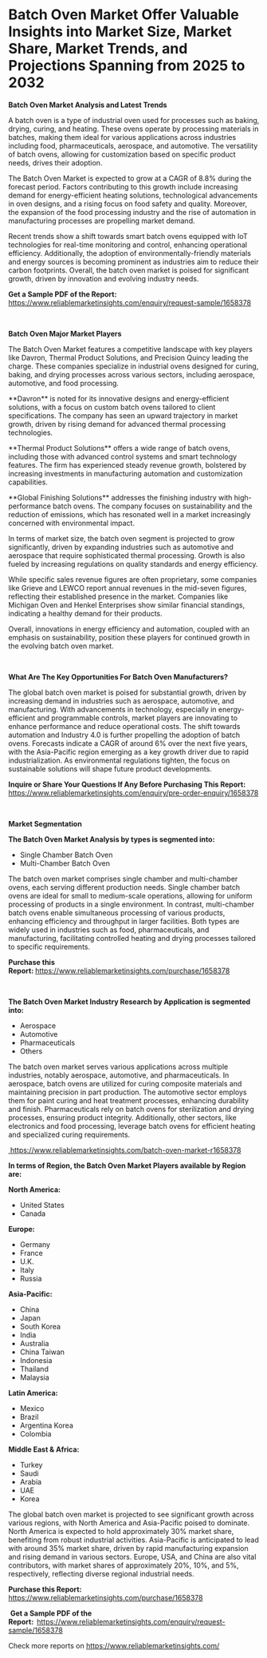 <p><h1>Batch Oven Market Offer Valuable Insights into Market Size, Market Share, Market Trends, and Projections Spanning from 2025 to 2032</h1></p><p><strong>Batch Oven Market Analysis and Latest Trends</strong></p>
<p><p>A batch oven is a type of industrial oven used for processes such as baking, drying, curing, and heating. These ovens operate by processing materials in batches, making them ideal for various applications across industries including food, pharmaceuticals, aerospace, and automotive. The versatility of batch ovens, allowing for customization based on specific product needs, drives their adoption.</p><p>The Batch Oven Market is expected to grow at a CAGR of 8.8% during the forecast period. Factors contributing to this growth include increasing demand for energy-efficient heating solutions, technological advancements in oven designs, and a rising focus on food safety and quality. Moreover, the expansion of the food processing industry and the rise of automation in manufacturing processes are propelling market demand.</p><p>Recent trends show a shift towards smart batch ovens equipped with IoT technologies for real-time monitoring and control, enhancing operational efficiency. Additionally, the adoption of environmentally-friendly materials and energy sources is becoming prominent as industries aim to reduce their carbon footprints. Overall, the batch oven market is poised for significant growth, driven by innovation and evolving industry needs.</p></p>
<p><strong>Get a Sample PDF of the Report:&nbsp;</strong> <a href="https://www.reliablemarketinsights.com/enquiry/request-sample/1658378?utm_campaign=1938&utm_medium=2&utm_source=Github&utm_content=ia&utm_term=17022025&utm_id=batch-oven">https://www.reliablemarketinsights.com/enquiry/request-sample/1658378</a></p>
<p>&nbsp;</p>
<p><strong>Batch Oven Major Market Players</strong></p>
<p><p>The Batch Oven Market features a competitive landscape with key players like Davron, Thermal Product Solutions, and Precision Quincy leading the charge. These companies specialize in industrial ovens designed for curing, baking, and drying processes across various sectors, including aerospace, automotive, and food processing.</p><p>**Davron** is noted for its innovative designs and energy-efficient solutions, with a focus on custom batch ovens tailored to client specifications. The company has seen an upward trajectory in market growth, driven by rising demand for advanced thermal processing technologies.</p><p>**Thermal Product Solutions** offers a wide range of batch ovens, including those with advanced control systems and smart technology features. The firm has experienced steady revenue growth, bolstered by increasing investments in manufacturing automation and customization capabilities.</p><p>**Global Finishing Solutions** addresses the finishing industry with high-performance batch ovens. The company focuses on sustainability and the reduction of emissions, which has resonated well in a market increasingly concerned with environmental impact.</p><p>In terms of market size, the batch oven segment is projected to grow significantly, driven by expanding industries such as automotive and aerospace that require sophisticated thermal processing. Growth is also fueled by increasing regulations on quality standards and energy efficiency.</p><p>While specific sales revenue figures are often proprietary, some companies like Grieve and LEWCO report annual revenues in the mid-seven figures, reflecting their established presence in the market. Companies like Michigan Oven and Henkel Enterprises show similar financial standings, indicating a healthy demand for their products.</p><p>Overall, innovations in energy efficiency and automation, coupled with an emphasis on sustainability, position these players for continued growth in the evolving batch oven market.</p></p>
<p>&nbsp;</p>
<p><strong>What Are The Key Opportunities For Batch Oven Manufacturers?</strong></p>
<p><p>The global batch oven market is poised for substantial growth, driven by increasing demand in industries such as aerospace, automotive, and manufacturing. With advancements in technology, especially in energy-efficient and programmable controls, market players are innovating to enhance performance and reduce operational costs. The shift towards automation and Industry 4.0 is further propelling the adoption of batch ovens. Forecasts indicate a CAGR of around 6% over the next five years, with the Asia-Pacific region emerging as a key growth driver due to rapid industrialization. As environmental regulations tighten, the focus on sustainable solutions will shape future product developments.</p></p>
<p><strong>Inquire or Share Your Questions If Any Before Purchasing This Report:</strong> <a href="https://www.reliablemarketinsights.com/enquiry/pre-order-enquiry/1658378?utm_campaign=1938&utm_medium=2&utm_source=Github&utm_content=ia&utm_term=17022025&utm_id=batch-oven">https://www.reliablemarketinsights.com/enquiry/pre-order-enquiry/1658378</a></p>
<p>&nbsp;</p>
<p><strong>Market Segmentation</strong></p>
<p><strong>The Batch Oven Market Analysis by types is segmented into:</strong></p>
<p><ul><li>Single Chamber Batch Oven</li><li>Multi-Chamber Batch Oven</li></ul></p>
<p><p>The batch oven market comprises single chamber and multi-chamber ovens, each serving different production needs. Single chamber batch ovens are ideal for small to medium-scale operations, allowing for uniform processing of products in a single environment. In contrast, multi-chamber batch ovens enable simultaneous processing of various products, enhancing efficiency and throughput in larger facilities. Both types are widely used in industries such as food, pharmaceuticals, and manufacturing, facilitating controlled heating and drying processes tailored to specific requirements.</p></p>
<p><strong>Purchase this Report:&nbsp;</strong><a href="https://www.reliablemarketinsights.com/purchase/1658378?utm_campaign=1938&utm_medium=2&utm_source=Github&utm_content=ia&utm_term=17022025&utm_id=batch-oven">https://www.reliablemarketinsights.com/purchase/1658378</a></p>
<p>&nbsp;</p>
<p><strong>The Batch Oven Market Industry Research by Application is segmented into:</strong></p>
<p><ul><li>Aerospace</li><li>Automotive</li><li>Pharmaceuticals</li><li>Others</li></ul></p>
<p><p>The batch oven market serves various applications across multiple industries, notably aerospace, automotive, and pharmaceuticals. In aerospace, batch ovens are utilized for curing composite materials and maintaining precision in part production. The automotive sector employs them for paint curing and heat treatment processes, enhancing durability and finish. Pharmaceuticals rely on batch ovens for sterilization and drying processes, ensuring product integrity. Additionally, other sectors, like electronics and food processing, leverage batch ovens for efficient heating and specialized curing requirements.</p></p>
<p><a href="https://www.reliablemarketinsights.com/batch-oven-market-r1658378?utm_campaign=1938&utm_medium=2&utm_source=Github&utm_content=ia&utm_term=17022025&utm_id=batch-oven">&nbsp;https://www.reliablemarketinsights.com/batch-oven-market-r1658378</a></p>
<p><strong>In terms of Region, the Batch Oven Market Players available by Region are:</strong></p>
<p>
    <p> <strong> North America: </strong>
        <ul>
            <li>United States</li>
            <li>Canada</li>
        </ul>
        </p> 
    <p> <strong> Europe: </strong>
        <ul>
            <li>Germany</li>
            <li>France</li>
            <li>U.K.</li>
            <li>Italy</li>
            <li>Russia</li>
        </ul>
        </p> 
    <p> <strong> Asia-Pacific: </strong>
        <ul>
            <li>China</li>
            <li>Japan</li>
            <li>South Korea</li>
            <li>India</li>
            <li>Australia</li>
            <li>China Taiwan</li>
            <li>Indonesia</li>
            <li>Thailand</li>
            <li>Malaysia</li>
        </ul>
        </p> 
    <p> <strong> Latin America: </strong>
        <ul>
            <li>Mexico</li>
            <li>Brazil</li>
            <li>Argentina Korea</li>
            <li>Colombia</li>
        </ul>
        </p> 
    <p> <strong> Middle East & Africa: </strong>
        <ul>
            <li>Turkey</li>
            <li>Saudi</li>
            <li>Arabia</li>
            <li>UAE</li>
            <li>Korea</li>
        </ul>
    </p>
    </p>
<p><p>The global batch oven market is projected to see significant growth across various regions, with North America and Asia-Pacific poised to dominate. North America is expected to hold approximately 30% market share, benefiting from robust industrial activities. Asia-Pacific is anticipated to lead with around 35% market share, driven by rapid manufacturing expansion and rising demand in various sectors. Europe, USA, and China are also vital contributors, with market shares of approximately 20%, 10%, and 5%, respectively, reflecting diverse regional industrial needs.</p></p>
<p><strong>Purchase this Report: </strong><a href="https://www.reliablemarketinsights.com/purchase/1658378?utm_campaign=1938&utm_medium=2&utm_source=Github&utm_content=ia&utm_term=17022025&utm_id=batch-oven">https://www.reliablemarketinsights.com/purchase/1658378</a></p>
<p>&nbsp;<strong>Get a Sample PDF of the Report:&nbsp;&nbsp;</strong><a href="https://www.reliablemarketinsights.com/enquiry/request-sample/1658378?utm_campaign=1938&utm_medium=2&utm_source=Github&utm_content=ia&utm_term=17022025&utm_id=batch-oven">https://www.reliablemarketinsights.com/enquiry/request-sample/1658378</a></p>
<p><strong></strong></p>
<p>Check more reports on <a href="https://www.reliablemarketinsights.com/?utm_campaign=1938&utm_medium=2&utm_source=Github&utm_content=ia&utm_term=17022025&utm_id=batch-oven">https://www.reliablemarketinsights.com/</a></p>